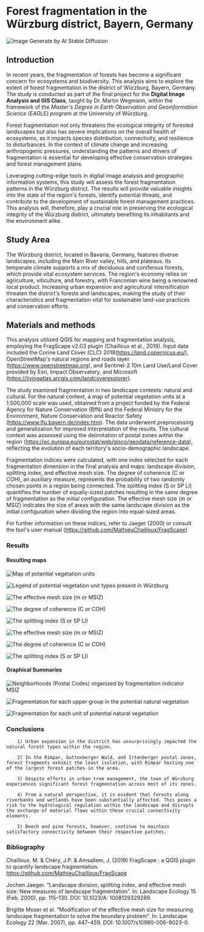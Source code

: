 # Forest fragmentation in the Würzburg district, Bayern, Germany


![Image Generate by AI Stable Diffusion](pictures/forest/aas.jpg)


## Introduction
In recent years, the fragmentation of forests has become a significant concern for ecosystems and biodiversity. This analysis aims to explore the extent of forest fragmentation in the district of Würzburg, Bayern, Germany. The study is conducted as part of the final project for the **Digital Image Analysis and GIS Class**, taught by Dr. Martin Wegmann, within the framework of the _Master's Degree in Earth Observation and Geoinformation Science (EAGLE) program_ at the University of Würzburg.

Forest fragmentation not only threatens the ecological integrity of forested landscapes but also has severe implications on the overall health of ecosystems, as it impacts species distribution, connectivity, and resilience to disturbances. In the context of climate change and increasing anthropogenic pressures, understanding the patterns and drivers of fragmentation is essential for developing effective conservation strategies and forest management plans.

Leveraging cutting-edge tools in digital image analysis and geographic information systems, this study will assess the forest fragmentation patterns in the Würzburg district. The results will provide valuable insights into the state of the region's forests, identify potential threats, and contribute to the development of sustainable forest management practices. This analysis will, therefore, play a crucial role in preserving the ecological integrity of the Würzburg district, ultimately benefiting its inhabitants and the environment alike.


## Study Area
The Würzburg district, located in Bavaria, Germany, features diverse landscapes, including the Main River valley, hills, and plateaus. Its temperate climate supports a mix of deciduous and coniferous forests, which provide vital ecosystem services. The region's economy relies on agriculture, viticulture, and forestry, with Franconian wine being a renowned local product. Increasing urban expansion and agricultural intensification threaten the district's forests and landscapes, making the study of their characteristics and fragmentation vital for sustainable land-use practices and conservation efforts.

## Materials and methods
This analysis utilized QGIS for mapping and fragmentation analysis, employing the FragScape v2.03 plugin (Chailloux et al., 2019). Input data included the Corine Land Cover (CLC) 2018(https://land.copernicus.eu/), OpenStreetMap's natural regions and roads layer (https://www.openstreetmap.org), and Sentinel-2 10m Land Use/Land Cover provided by Esri, Impact Observatory, and Microsoft (https://livingatlas.arcgis.com/landcoverexplorer).

The study examined fragmentation in two landscape contexts: natural and cultural. For the natural context, a map of potential vegetation units at a 1:500,000 scale was used, obtained from a project funded by the Federal Agency for Nature Conservation (BfN) and the Federal Ministry for the Environment, Nature Conservation and Reactor Safety (https://www.lfu.bayern.de/index.htm). The data underwent preprocessing and generalization for improved interpretation of the results. The cultural context was assessed using the delimitation of postal zones within the region (https://ec.europa.eu/eurostat/web/gisco/geodata/reference-data), reflecting the evolution of each territory's socio-demographic landscape.

Fragmentation indices were calculated, with one index selected for each fragmentation dimension in the final analysis and maps: landscape division, splitting index, and effective mesh size. The degree of coherence (C or COH), an auxiliary measure, represents the probability of two randomly chosen points in a region being connected. The splitting index (S or SP LI) quantifies the number of equally-sized patches resulting in the same degree of fragmentation as the initial configuration. The effective mesh size (m or MSIZ) indicates the size of areas with the same landscape division as the initial configuration when dividing the region into equal-sized areas.

For further information on these indices, refer to Jaeger (2000) or consult the tool's user manual (https://github.com/MathieuChailloux/FragScape)


### Results

#### Resulting maps
![Map of potential vegetation units](maps/Vegetation.png)


![Legend of potential vegetation unit types present in Würzburg](pictures/table.jpg)

![The effective mesh size (m or MSIZ) ](maps/MSIZ_Veg_Complete.tif)

![The degree of coherence (C or COH)](maps/COH_Veg_Complete.tif)

![The splitting index (S or SP LI)](maps/SPLIT_Veg_Complete.tif)

![The effective mesh size (m or MSIZ)](maps/MSIZ_PC.tif)

![The degree of coherence (C or COH)](maps/COH_PC.tif)

![The splitting index (S or SP LI)](maps/SPLIT_PC.tif)



#### Graphical Summaries
![Neighborhoods (Postal Codes) organized by fragmentation indicator MSIZ](pictures/PCFRAG.png)

![Fragmentation for each upper group in the potential natural vegetation](pictures/VEG_UpperGroupFRAG.png)

![Fragmentation for each  unit of potential natural vegetation](pictures/VEGFrag.png)



### Conclusions

        1) Urban expansion in the district has unsurprisingly impacted the natural forest types within the region.

        2) In the Rimpar, Guttenberger Wald, and Irtenberger postal zones, forest fragments exhibit the least isolation, with Rimpar hosting one of the largest forest patches in the area.

        3) Despite efforts in urban tree management, the town of Würzburg experiences significant forest fragmentation across most of its zones.

        4) From a natural perspective, it is evident that forests along riverbanks and wetlands have been substantially affected. This poses a risk to the hydrological regulation within the landscape and disrupts the exchange of material flows within these crucial connectivity elements.

        5) Beech and pine forests, however, continue to maintain satisfactory connectivity between their respective patches.







### Bibliography
Chailloux, M. & Chéry, J.P. & Amsallem, J. (2019) FragScape : a QGIS plugin to quantify landscape fragmentation. https://github.com/MathieuChailloux/FragScape

Jochen Jaeger. “Landscape division, splitting index, and effective mesh size: New measures of landscape fragmentation”. In: Landscape Ecology 15 (Feb. 2000), pp. 115–130. DOI: 10.1023/A:
1008129329289.

Brigitte Moser et al. “Modification of the effective mesh size for measuring landscape fragmentation to solve the boundary problem”. In: Landscape Ecology 22 (Mar. 2007), pp. 447–459. DOI: 10.1007/s10980-006-9023-0.
